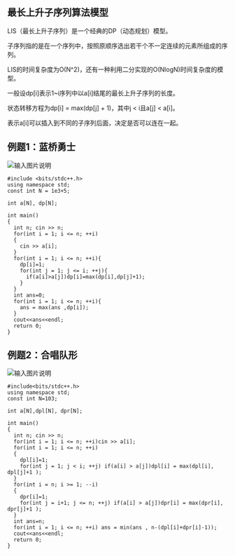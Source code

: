 ## 最长上升子序列算法模型

LIS（最长上升子序列）是一个经典的DP（动态规划）模型。 

子序列指的是在一个序列中，按照原顺序选出若干个不一定连续的元素所组成的序列。 

LIS的时间复杂度为O(N^2)，还有一种利用二分实现的O(NlogN)时间复杂度的模型。

一般设dp[i]表示1~i序列中以a[i]结尾的最长上升子序列的长度。 

状态转移方程为dp[i] = max(dp[j] + 1)，其中j < i且a[j] < a[i]。 

表示a[i]可以插入到不同的子序列后面，决定是否可以连在一起。

## 例题1：蓝桥勇士

![输入图片说明](https://cdn.jsdelivr.net/gh/Dec-lxh/Images@main/img/20250310104731.png)

```
#include <bits/stdc++.h>
using namespace std;
const int N = 1e3+5;

int a[N], dp[N];

int main()
{
  int n; cin >> n;
  for(int i = 1; i <= n; ++i)
  {
    cin >> a[i];
  }
  for(int i = 1; i <= n; ++i){
    dp[i]=1;
    for(int j = 1; j <= i; ++j){
      if(a[i]>a[j])dp[i]=max(dp[i],dp[j]+1);
    }
  }
  int ans=0;
  for(int i = 1; i <= n; ++i){
    ans = max(ans ,dp[i]);
  }
  cout<<ans<<endl;
  return 0;
}
```

## 例题2：合唱队形

![输入图片说明](https://cdn.jsdelivr.net/gh/Dec-lxh/Images@main/img/20250310104739.png)

```
#include<bits/stdc++.h>
using namespace std;
const int N=103;

int a[N],dpl[N], dpr[N];

int main()
{
  int n; cin >> n;
  for(int i = 1; i <= n; ++i)cin >> a[i];
  for(int i = 1; i <= n; ++i)
  {
    dpl[i]=1;
    for(int j = 1; j < i; ++j) if(a[i] > a[j])dpl[i] = max(dpl[i], dpl[j]+1 );
  }
  for(int i = n; i >= 1; --i)
  {
    dpr[i]=1;
    for(int j = i+1; j <= n; ++j) if(a[i] > a[j])dpr[i] = max(dpr[i], dpr[j]+1 );
  }
  int ans=n;
  for(int i = 1; i <= n; ++i) ans = min(ans , n-(dpl[i]+dpr[i]-1));
  cout<<ans<<endl;
  return 0;
}
```

